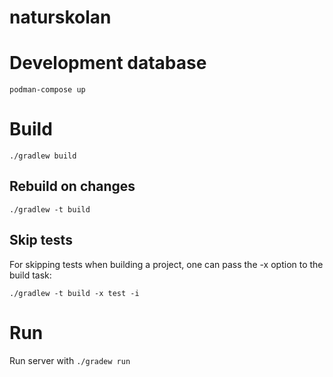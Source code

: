 # naturskolan

# Development database

`podman-compose up`

# Build

`./gradlew build`

## Rebuild on changes

`./gradlew -t build`


## Skip tests

For skipping tests when building a project, one can pass the -x option to the build task:

`./gradlew -t build -x test -i`

# Run

Run server with `./gradew run`
